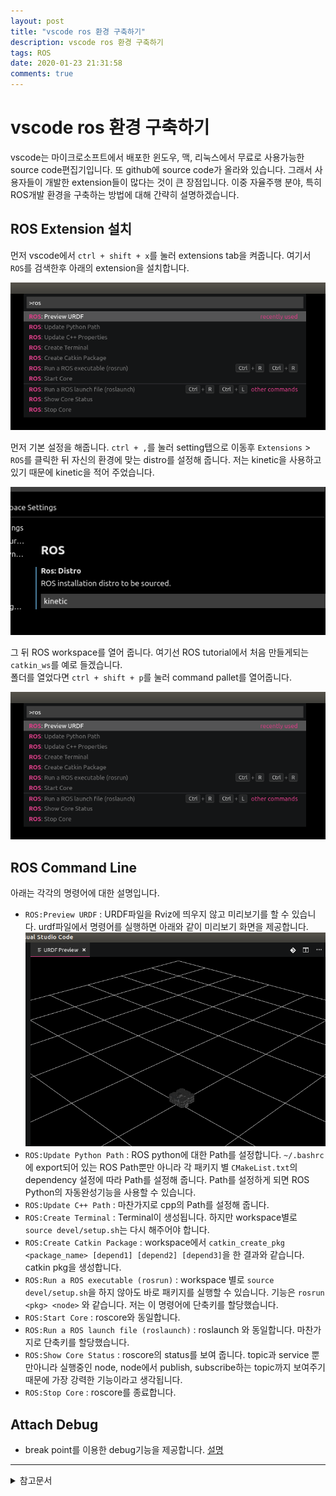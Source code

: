 ```yaml
---
layout: post
title: "vscode ros 환경 구축하기"
description: vscode ros 환경 구축하기
tags: ROS
date: 2020-01-23 21:31:58
comments: true
---
```

# vscode ros 환경 구축하기

vscode는 마이크로소프트에서 배포한 윈도우, 맥, 리눅스에서 무료로 사용가능한 source code편집기입니다. 또 github에 source code가 올라와 있습니다. 그래서 사용자들이 개발한 extension들이 많다는 것이 큰 장점입니다. 이중 자율주행 분야, 특히 ROS개발 환경을 구축하는 방법에 대해 간략히 설명하겠습니다.

## ROS Extension 설치

먼저 vscode에서 `ctrl + shift + x`를 눌러 extensions tab을 켜줍니다. 여기서 `ROS`를 검색한후 아래의 extension을 설치합니다.

![](/../image/vscode_ros_commandline.png)

먼저 기본 설정을 해줍니다. `ctrl + ,`를 눌러 setting탭으로 이동후 `Extensions` > `ROS`를 클릭한 뒤 자신의 환경에 맞는 distro를 설정해 줍니다. 저는 kinetic을 사용하고 있기 때문에 kinetic을 적어 주었습니다.

![](/../image/ros_distro.png)

그 뒤 ROS workspace를 열어 줍니다. 여기선 ROS tutorial에서 처음 만들게되는 `catkin_ws`를 예로 들겠습니다.  
폴더를 열었다면 `ctrl + shift + p`를 눌러 command pallet를 열어줍니다.

![](/../image/update_path.png)

## ROS Command Line

아래는 각각의 명령어에 대한 설명입니다.

- `ROS:Preview URDF` : URDF파일을 Rviz에 띄우지 않고 미리보기를 할 수 있습니다. urdf파일에서 명령어를 실행하면 아래와 같이 미리보기 화면을 제공합니다.
![](/../image/ros_urdf_preview_in_vscode.png)
- `ROS:Update Python Path` : ROS python에 대한 Path를 설정합니다. `~/.bashrc`에 export되어 있는 ROS Path뿐만 아니라 각 패키지 별 `CMakeList.txt`의 dependency 설정에 따라 Path를 설정해 줍니다. Path를 설정하게 되면 ROS Python의 자동완성기능을 사용할 수 있습니다.
- `ROS:Update C++ Path` : 마찬가지로 cpp의 Path를 설정해 줍니다.
- `ROS:Create Terminal` : Terminal이 생성됩니다. 하지만 workspace별로 `source devel/setup.sh`는 다시 해주어야 합니다.
- `ROS:Create Catkin Package` : workspace에서 `catkin_create_pkg <package_name> [depend1] [depend2] [depend3]`을 한 결과와 같습니다. catkin pkg을 생성합니다.
- `ROS:Run a ROS executable (rosrun)` : workspace 별로 `source devel/setup.sh`을 하지 않아도 바로 패키지를 실행할 수 있습니다. 기능은 `rosrun <pkg> <node>` 와 같습니다. 저는 이 명령어에 단축키를 할당했습니다.
- `ROS:Start Core` : roscore와 동일합니다.
- `ROS:Run a ROS launch file (roslaunch)` : roslaunch 와 동일합니다. 마찬가지로 단축키를 할당했습니다.
- `ROS:Show Core Status` : roscore의 status를 보여 줍니다. topic과 service 뿐만아니라 실행중인 node, node에서 publish, subscribe하는 topic까지 보여주기 때문에 가장 강력한 기능이라고 생각됩니다.
- `ROS:Stop Core` : roscore를 종료합니다.

## Attach Debug

- break point를 이용한 debug기능을 제공합니다. [설명](https://github.com/ms-iot/vscode-ros/blob/master/doc/debug-support.md#attach)

---
<details>
<summary>참고문서</summary>
<div markdown="1">
- [Extensions:ROS](https://marketplace.visualstudio.com/items?itemName=ms-iot.vscode-ros)
</div>
</details>